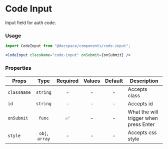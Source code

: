 # Code Input

Input field for auth code.

### Usage

```js
import CodeInput from "@docspace/components/code-input";
```

```jsx
<CodeInput className="code-input" onSubmit={onSubmit} />
```

### Properties

| Props       |      Type      | Required | Values | Default | Description                            |
| ----------- | :------------: | :------: | :----: | :-----: | -------------------------------------- |
| `className` |    `string`    |    -     |   -    |    -    | Accepts class                          |
| `id`        |    `string`    |    -     |   -    |    -    | Accepts id                             |
| `onSubmit`  |     `func`     |    ✅    |   -    |    -    | What the will trigger when press Enter |
| `style`     | `obj`, `array` |    -     |   -    |    -    | Accepts css style                      |
